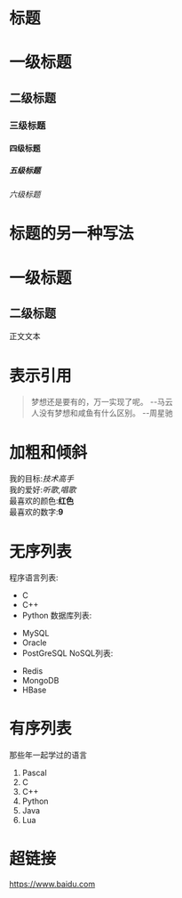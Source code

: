 # 标题 #
# 一级标题 #
## 二级标题 ##
### 三级标题 ###
#### 四级标题 ####
##### 五级标题 #####
###### 六级标题 ######
# 标题的另一种写法 #
一级标题 
=
二级标题
-
正文文本
# 表示引用 #
>梦想还是要有的，万一实现了呢。 --马云 <br/>
>人没有梦想和咸鱼有什么区别。   --周星驰
# 加粗和倾斜 #
我的目标:*技术高手*<br/>
我的爱好:_听歌_,_唱歌_<br/>
最喜欢的颜色:**红色**<br/>
最喜欢的数字:__9__<br/>
# 无序列表 #
程序语言列表:
* C
* C++
* Python
数据库列表:
+ MySQL
+ Oracle
+ PostGreSQL
NoSQL列表:
- Redis
- MongoDB
- HBase
# 有序列表 #
那些年一起学过的语言
1. Pascal
2. C
3. C++
4. Python
5. Java
6. Lua
# 超链接 #
<https://www.baidu.com>
